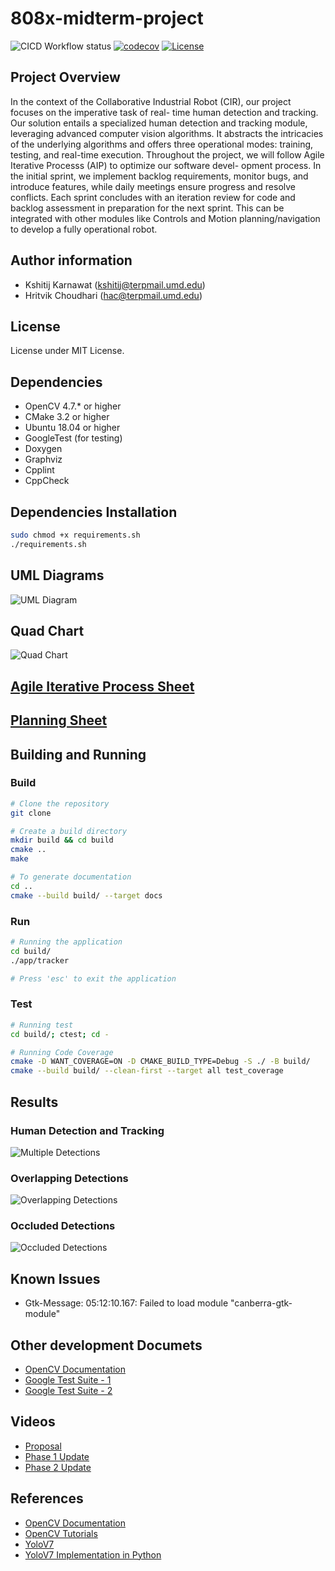 # 808x-midterm-project

![CICD Workflow status](https://github.com/KshitijKarnawat/808x-midterm-project/actions/workflows/main.yml/badge.svg)
[![codecov](https://codecov.io/gh/KshitijKarnawat/808x-midterm-project/branch/devel/graph/badge.svg)](https://codecov.io/gh/KshitijKarnawat/808x-midterm-project)
[![License](https://img.shields.io/badge/license-MIT-blue.svg)](LICENSE)

## Project Overview

In the context of the Collaborative Industrial Robot (CIR), our project focuses on the imperative task of real-
time human detection and tracking. Our solution entails a specialized human detection and tracking module,
leveraging advanced computer vision algorithms. It abstracts the intricacies of the underlying algorithms
and offers three operational modes: training, testing, and real-time execution.
Throughout the project, we will follow Agile Iterative Processs (AIP) to optimize our software devel-
opment process. In the initial sprint, we implement backlog requirements, monitor bugs, and introduce
features, while daily meetings ensure progress and resolve conflicts. Each sprint concludes with an iteration
review for code and backlog assessment in preparation for the next sprint. This can be integrated with other
modules like Controls and Motion planning/navigation to develop a fully operational robot.

## Author information

- Kshitij Karnawat (<kshitij@terpmail.umd.edu>)
- Hritvik Choudhari (<hac@terpmail.umd.edu>)

## License

License under MIT License.

## Dependencies

- OpenCV 4.7.* or higher
- CMake 3.2 or higher
- Ubuntu 18.04 or higher
- GoogleTest (for testing)
- Doxygen
- Graphviz
- Cpplint
- CppCheck

## Dependencies Installation

```sh
sudo chmod +x requirements.sh
./requirements.sh
```

## UML Diagrams

![UML Diagram](UML_Diagrams/Final/UML_Diagram.png)

## Quad Chart

![Quad Chart](./etc/quad_chart.png)

## [Agile Iterative Process Sheet](https://docs.google.com/spreadsheets/d/1ClVrcb1FtqD7OdxFqPrhnZTfMS6CZsh9HTW7clclphI/edit?usp=sharing)

## [Planning Sheet](https://docs.google.com/document/d/1iMmyf-nXXenmKZDXkSh4wu5QEsInimkXTg0Oqb2PvHU/edit?usp=sharing)

## Building and Running

### Build

```sh
# Clone the repository
git clone

# Create a build directory
mkdir build && cd build
cmake ..
make

# To generate documentation
cd ..
cmake --build build/ --target docs
```

### Run

```sh
# Running the application
cd build/
./app/tracker

# Press 'esc' to exit the application

```

### Test

```sh
# Running test
cd build/; ctest; cd -

# Running Code Coverage
cmake -D WANT_COVERAGE=ON -D CMAKE_BUILD_TYPE=Debug -S ./ -B build/
cmake --build build/ --clean-first --target all test_coverage
```

## Results

### Human Detection and Tracking

![Multiple Detections](./etc/result1.png)

### Overlapping Detections

![Overlapping Detections](./etc/result2.png)

### Occluded Detections

![Occluded Detections](./etc/result3.png)

## Known Issues

- Gtk-Message: 05:12:10.167: Failed to load module "canberra-gtk-module"
<!-- - For CodeCov to get 100% coverage, we need to atleast one successful detection as seen below. Getting this on the CodeCov badge is not possible as the server does not detect from camera.
![LCOV](./etc/lcov.png) -->


## Other development Documets

- [OpenCV Documentation](https://opencv.org/)
- [Google Test Suite - 1](https://chromium.googlesource.com/external/github.com/google/googletest/+/refs/heads/v1.8.x/README.md)
- [Google Test Suite - 2](http://google.github.io/googletest/)

## Videos

- [Proposal](https://www.youtube.com/watch?v=stZ0M5cbaZc)
- [Phase 1 Update](https://youtu.be/rU7ts5qoDmg)
- [Phase 2 Update]([https://drive.google.com/drive/folders/117Q6IaYHH1USH-lrPJKtHf2k1KUElCaI?usp=sharing](https://drive.google.com/file/d/1CscyLXwQ_gGGZHPRzdFkZS4jBpGGwEHI/view?usp=sharing))

## References

- [OpenCV Documentation](https://docs.opencv.org/master/)
- [OpenCV Tutorials](https://docs.opencv.org/master/d9/df8/tutorial_root.html)
- [YoloV7](https://arxiv.org/abs/2207.02696)
- [YoloV7 Implementation in Python](https://github.com/ultralytics/YOLOv5)
